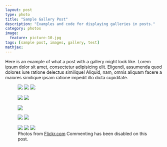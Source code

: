 ```yaml
---
layout: post
type: photo
title: "Sample Gallery Post"
description: "Examples and code for displaying galleries in posts."
category: photos
image: 
  feature: picture-10.jpg
tags: [sample post, images, gallery, test]
mathjax: 
---
```

Here is an example of what a post with a gallery might look like. Lorem ipsum dolor sit amet, consectetur adipisicing elit. Eligendi, assumenda quod dolores iure ratione delectus similique! Aliquid, nam, omnis aliquam facere a maiores similique ipsam ratione impedit illo dicta cupiditate.

<figure class="third">
	<a href="{{site.baseurl}}/images/gallery1/picture-6.jpg"><img src="{{site.baseurl}}/images/gallery1/picture-6.jpg"></a>
	<a href="{{site.baseurl}}/images/gallery1/picture-7.jpg"><img src="{{site.baseurl}}/images/gallery1/picture-7.jpg"></a>
	<a href="{{site.baseurl}}/images/gallery1/picture-8.jpg"><img src="{{site.baseurl}}/images/gallery1/picture-8.jpg"></a>
</figure>
<figure class="half">
	<a href="{{site.baseurl}}/images/gallery1/picture-12.jpg"><img src="{{site.baseurl}}/images/gallery1/picture-12.jpg"></a>
	<a href="{{site.baseurl}}/images/gallery1/picture-9.jpg"><img src="{{site.baseurl}}/images/gallery1/picture-9.jpg"></a>
</figure>
<figure>
	<a href="{{site.baseurl}}/images/gallery1/picture-11.jpg"><img src="{{site.baseurl}}/images/gallery1/picture-11.jpg"></a>
</figure>
<figure class="half">
	<a href="{{site.baseurl}}/images/gallery1/picture-12.jpg"><img src="{{site.baseurl}}/images/gallery1/picture-12.jpg"></a>
	<a href="{{site.baseurl}}/images/gallery1/picture-5.jpg"><img src="{{site.baseurl}}/images/gallery1/picture-5.jpg"></a>
</figure>
<figure class="third">
	<a href="{{site.baseurl}}/images/gallery1/picture-7.jpg"><img src="{{site.baseurl}}/images/gallery1/picture-7.jpg"></a>
	<a href="{{site.baseurl}}/images/gallery1/picture-8.jpg"><img src="{{site.baseurl}}/images/gallery1/picture-8.jpg"></a>
	<a href="{{site.baseurl}}/images/gallery1/picture-9.jpg"><img src="{{site.baseurl}}/images/gallery1/picture-9.jpg"></a>
	<figcaption>Photos from <a href="http://www.flickr.com">Flickr.com</a> Commenting has been disabled on this post.</figcaption>
</figure>
